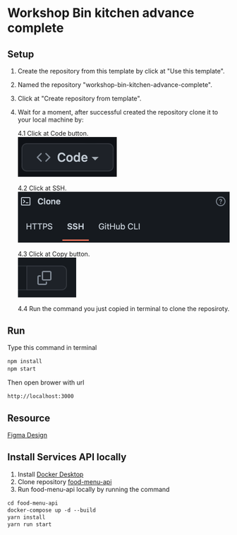 # Workshop Bin kitchen advance complete

## Setup

1. Create the repository from this template by click at "Use this template".
2. Named the repository "workshop-bin-kitchen-advance-complete".
3. Click at "Create repository from template".
4. Wait for a moment, after successful created the repository clone it to your local machine by:

    4.1 Click at Code button.  
![Click at Code image](./src/assets/readme_1.png)

    4.2 Click at SSH.  
![Click at SSH image](./src/assets/readme_2.png)

    4.3 Click at Copy button.  
![Click at copy image](./src/assets/readme_3.png)

    4.4 Run the command you just copied in terminal to clone the reposiroty.

## Run

Type this command in terminal

```js
npm install
npm start
```

Then open brower with url

```text
http://localhost:3000
```

## Resource

[Figma Design](https://www.figma.com/file/8EFoDBlMh5HevK2bes3vMO/SoAcademy---Food-Menu-App?node-id=0%3A1)

## Install Services API locally

1. Install [Docker Desktop](https://www.docker.com/products/docker-desktop/)
2. Clone repository [food-menu-api](https://github.com/soAcademy/food-menu-api)
3. Run food-menu-api locally by running the command

```
cd food-menu-api
docker-compose up -d --build
yarn install
yarn run start
```
